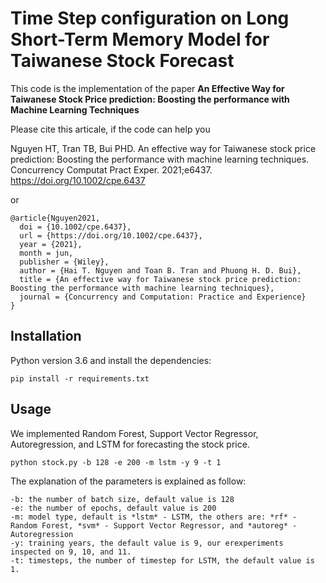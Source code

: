 # Time Step configuration on Long Short-Term Memory Model for Taiwanese Stock Forecast

This code is the implementation of the paper **An Effective Way for Taiwanese Stock Price prediction: Boosting the performance with Machine Learning Techniques**

Please cite this articale, if the code can help you

Nguyen HT, Tran TB, Bui PHD. An effective way for Taiwanese stock price prediction: Boosting the performance with machine learning techniques. Concurrency Computat Pract Exper. 2021;e6437. https://doi.org/10.1002/cpe.6437

or 
```
@article{Nguyen2021,
  doi = {10.1002/cpe.6437},
  url = {https://doi.org/10.1002/cpe.6437},
  year = {2021},
  month = jun,
  publisher = {Wiley},
  author = {Hai T. Nguyen and Toan B. Tran and Phuong H. D. Bui},
  title = {An effective way for Taiwanese stock price prediction: Boosting the performance with machine learning techniques},
  journal = {Concurrency and Computation: Practice and Experience}
}
```
## Installation

Python version 3.6 and install the dependencies:

```
pip install -r requirements.txt
```

## Usage

We implemented Random Forest, Support Vector Regressor, Autoregression, and LSTM for forecasting the stock price.

```
python stock.py -b 128 -e 200 -m lstm -y 9 -t 1
```

The explanation of the parameters is explained as follow:

```
-b: the number of batch size, default value is 128
-e: the number of epochs, default value is 200
-m: model type, default is *lstm* - LSTM, the others are: *rf* - Random Forest, *svm* - Support Vector Regressor, and *autoreg* - Autoregression
-y: training years, the default value is 9, our erexperiments inspected on 9, 10, and 11.
-t: timesteps, the number of timestep for LSTM, the default value is 1.
```


